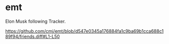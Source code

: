 # emt
Elon Musk following Tracker.

https://github.com/cmj/emt/blob/d547e0345a176884fa1c9ba69b1cca688c189f94/friends.diff#L1-L50
